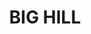 ---
lastmod: '2025-04-06T06:05:20+00:00'
latitude: -34.711848
layout: suburb
longitude: 150.13033
postcode: '2579'
state: NSW
title: BIG HILL
url: /nsw/big-hill/
---